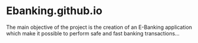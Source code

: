# Ebanking.github.io
The main objective of the project is the creation of an E-Banking application which make it possible to perform safe and fast banking transactions...
